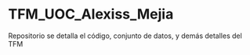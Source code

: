 # TFM_UOC_Alexiss_Mejia
Repositorio se detalla el código, conjunto de datos, y demás detalles del TFM

